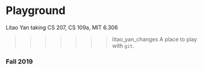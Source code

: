 # Playground

Litao Yan taking CS 207, CS 109a, MIT 6.306



>>>>>>> litao_yan_changes
A place to play with `git`.

### Fall 2019
